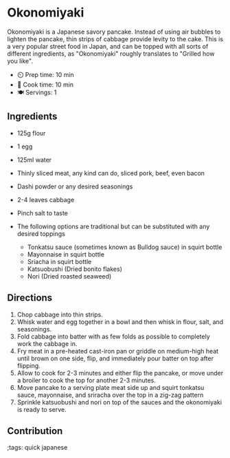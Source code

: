 # Okonomiyaki

Okonomiyaki is a Japanese savory pancake.  Instead of using air bubbles to lighten the pancake, thin strips of cabbage provide levity to the cake.  This is a very popular street food in Japan, and can be topped with all sorts of different ingredients, as "Okonomiyaki" roughly translates to "Grilled how you like". 

- ⏲️ Prep time: 10 min
- 🍳 Cook time: 10 min
- 🍽️ Servings: 1

## Ingredients

- 125g flour
- 1 egg
- 125ml water
- Thinly sliced meat, any kind can do, sliced pork, beef, even bacon
- Dashi powder or any desired seasonings
- 2-4 leaves cabbage
- Pinch salt to taste

- The following options are traditional but can be substituted with any desired toppings
  - Tonkatsu sauce (sometimes known as Bulldog sauce) in squirt bottle
  - Mayonnaise in squirt bottle
  - Sriacha in squirt bottle
  - Katsuobushi (Dried bonito flakes)
  - Nori (Dried roasted seaweed)

## Directions

1. Chop cabbage into thin strips.
2. Whisk water and egg together in a bowl and then whisk in flour, salt, and seasonings.
3. Fold cabbage into batter with as few folds as possible to completely work the cabbage in.
4. Fry meat in a pre-heated cast-iron pan or griddle on medium-high heat until brown on one side, flip, and immediately pour batter on top after flipping.
5. Allow to cook for 2-3 minutes and either flip the pancake, or move under a broiler to cook the top for another 2-3 minutes.
6. Move pancake to a serving plate meat side up and squirt tonkatsu sauce, mayonnaise, and sriracha over the top in a zig-zag pattern
7. Sprinkle katsuobushi and nori on top of the sauces and the okonomiyaki is ready to serve.

## Contribution

;tags: quick japanese
